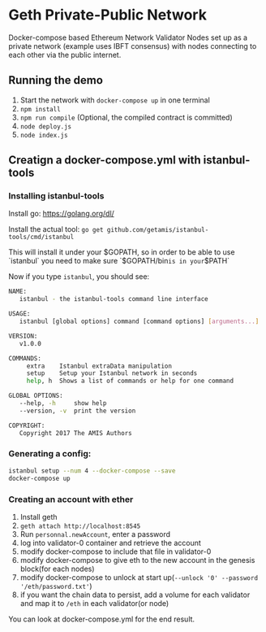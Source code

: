 # Geth Private-Public Network

Docker-compose based Ethereum Network Validator Nodes set up as a private network (example uses IBFT consensus) with nodes connecting to each other via the public internet.


## Running the demo

1. Start the network with `docker-compose up` in one terminal
2. `npm install`
3. `npm run compile` (Optional, the compiled contract is committed)
4. `node deploy.js`
5. `node index.js`


## Creatign a docker-compose.yml with istanbul-tools
### Installing istanbul-tools

Install go: https://golang.org/dl/

Install the actual tool: `go get github.com/getamis/istanbul-tools/cmd/istanbul`

This will install it under your $GOPATH, so in order to be able to use `istanbul` you need to make sure `$GOPATH/bin` is in your `$PATH`

Now if you type `istanbul`, you should see:

```sh
NAME:
   istanbul - the istanbul-tools command line interface

USAGE:
   istanbul [global options] command [command options] [arguments...]

VERSION:
   v1.0.0

COMMANDS:
     extra    Istanbul extraData manipulation
     setup    Setup your Istanbul network in seconds
     help, h  Shows a list of commands or help for one command

GLOBAL OPTIONS:
   --help, -h     show help
   --version, -v  print the version

COPYRIGHT:
   Copyright 2017 The AMIS Authors
```


### Generating a config:

``` sh
istanbul setup --num 4 --docker-compose --save
docker-compose up
```

### Creating an account with ether

1. Install geth
2. `geth attach http://localhost:8545`
3. Run `personnal.newAccount`, enter a password
4. log into validator-0 container and retrieve the account
5. modify docker-compose to include that file in validator-0
6. modify docker-compose to give eth to the new account in the genesis block(for each nodes)
7. modify docker-compose to unlock at start up(`--unlock '0' --password '/eth/password.txt'`)
8. if you want the chain data to persist, add a volume for each validator and map it to `/eth` in each validator(or node)

You can look at docker-compose.yml for the end result.
